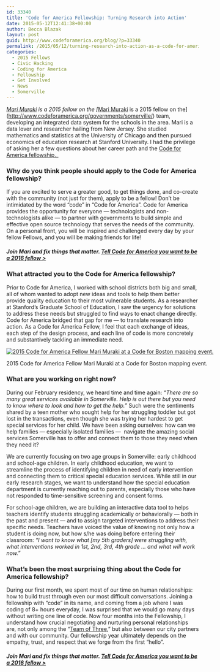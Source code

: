 ```yaml
---
id: 33340
title: 'Code for America Fellowship: Turning Research into Action'
date: 2015-05-12T12:41:38+00:00
author: Becca Blazak
layout: post
guid: http://www.codeforamerica.org/blog/?p=33340
permalink: /2015/05/12/turning-research-into-action-as-a-code-for-america-fellow/
categories:
  - 2015 Fellows
  - Civic Hacking
  - Coding for America
  - Fellowship
  - Get Involved
  - News
  - Somerville
---
```

_[Mari Muraki](http://www.codeforamerica.org/people/mari-muraki/) is a 2015 fellow on the [_[Mari Muraki](http://www.codeforamerica.org/people/mari-muraki/) is a 2015 fellow on the](http://www.codeforamerica.org/governments/somerville/) team, developing an integrated data system for the schools in the area. Mari is a data lover and researcher hailing from New Jersey. She studied mathematics and statistics at the University of Chicago and then pursued economics of education research at Stanford University. I had the privilege of asking her a few questions about her career path and the [Code for America fellowship.](http://www.codeforamerica.org/forms/fellowship/become-a-fellow/?source_codes=blog)_

### Why do you think people should apply to the Code for America fellowship?

If you are excited to serve a greater good, to get things done, and co-create with the community (not just for them), apply to be a fellow! Don&#8217;t be intimidated by the word &#8220;code&#8221; in &#8220;Code for America&#8221;. Code for America provides the opportunity for everyone — technologists and non-technologists alike — to partner with governments to build simple and effective open source technology that serves the needs of the community. On a personal front, you will be inspired and challenged every day by your fellow Fellows, and you will be making friends for life!

##### Join Mari and fix things that matter. [Tell Code for America you want to be a 2016 fellow >](http://www.codeforamerica.org/forms/fellowship/become-a-fellow/?source_codes=blog)

### What attracted you to the Code for America fellowship?

Prior to Code for America, I worked with school districts both big and small, all of whom wanted to adopt new ideas and tools to help them better provide quality education to their most vulnerable students. As a researcher at Stanford’s Graduate School of Education, I saw the urgency for solutions to address these needs but struggled to find ways to enact change directly. Code for America bridged that gap for me — to translate research into action. As a Code for America Fellow, I feel that each exchange of ideas, each step of the design process, and each line of code is more concretely and substantively tackling an immediate need.

<div id="attachment_33359" style="width: 582px" class="wp-caption aligncenter">
  <a href="http://www.codeforamerica.org/blog/wp-content/uploads/2015/05/code-for-boston-mapping.jpg"><img class="wp-image-33359 size-full" src="http://www.codeforamerica.org/blog/wp-content/uploads/2015/05/code-for-boston-mapping.jpg" alt="2015 Code for America Fellow Mari Muraki at a Code for Boston mapping event." /></a>
  
  <p class="wp-caption-text">
    2015 Code for America Fellow Mari Muraki at a Code for Boston mapping event.
  </p>
</div>

### What are you working on right now?

During our February residency, we heard time and time again: _&#8220;There are so many great services available in Somerville. Help is out there but you need to know where to look and how to get the help.&#8221;_ Such were the sentiments shared by a teen mother who sought help for her struggling toddler but got lost in the transactions, even though she was trying her hardest to get special services for her child. We have been asking ourselves: how can we help families — especially isolated families —  navigate the amazing social services Somerville has to offer and connect them to those they need when they need it?

We are currently focusing on two age groups in Somerville: early childhood and school-age children. In early childhood education, we want to streamline the process of identifying children in need of early intervention and connecting them to critical special education services. While still in our early research stages, we want to understand how the special education department is currently reaching out to parents, especially those who have not responded to time-sensitive screening and consent forms.

For school-age children, we are building an interactive data tool to helps teachers identify students struggling academically or behaviorally — both in the past and present — and to assign targeted interventions to address their specific needs. Teachers have voiced the value of knowing not only how a student is doing now, but how s/he was doing before entering their classroom: _&#8220;I want to know what [my 5th graders] were struggling with, what interventions worked in 1st, 2nd, 3rd, 4th grade … and what will work now.&#8221;_ 

### What&#8217;s been the most surprising thing about the Code for America fellowship?

During our first month, we spent most of our time on human relationships: how to build trust through even our most difficult conversations. Joining a fellowship with “code” in its name, and coming from a job where I was coding of 8+ hours everyday, I was surprised that we would go many days without writing one line of code. Now four months into the Fellowship, I understand how crucial negotiating and nurturing personal relationships are, not only among the &#8220;[Team of Three](http://www.codeforamerica.org/blog/2015/04/20/team-of-three/),&#8221; but also between our city partners and with our community. Our fellowship year ultimately depends on the empathy, trust, and respect that we forge from the first “hello”.

##### Join Mari and fix things that matter. [Tell Code for America you want to be a 2016 fellow >](http://www.codeforamerica.org/forms/fellowship/become-a-fellow/?source_codes=blog)